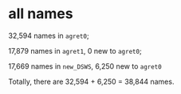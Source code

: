 # all names

32,594 names in `agret0`;

17,879 names in `agret1`, 0 new to `agret0`;

17,669 names in `new_DSWS`, 6,250 new to `agret0`

Totally, there are 32,594 + 6,250 = 38,844 names.